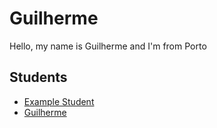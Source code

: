 # Guilherme

Hello, my name is Guilherme and I'm from Porto

## Students

- [Example Student](students/example.md)
- [Guilherme](students/guilhermesilveira.md)